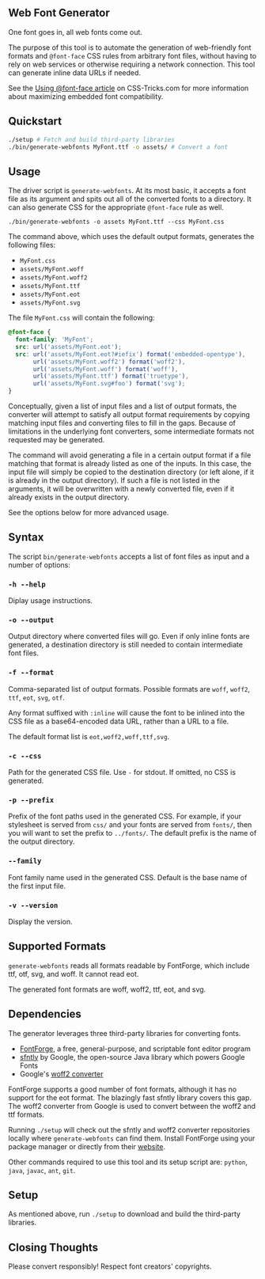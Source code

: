 Web Font Generator
------------------

One font goes in, all web fonts come out.

The purpose of this tool is to automate the generation of web-friendly font
formats and `@font-face` CSS rules from arbitrary font files, without having to
rely on web services or otherwise requiring a network connection. This tool can
generate inline data URLs if needed.

See the
[Using @font-face article](http://css-tricks.com/snippets/css/using-font-face/)
on CSS-Tricks.com for more information about maximizing embedded font
compatibility.

Quickstart
----------

```sh
./setup # Fetch and build third-party libraries
./bin/generate-webfonts MyFont.ttf -o assets/ # Convert a font
```

Usage
-----

The driver script is `generate-webfonts`. At its most basic, it accepts a font
file as its argument and spits out all of the converted fonts to a directory.
It can also generate CSS for the appropriate `@font-face` rule as well.

    ./bin/generate-webfonts -o assets MyFont.ttf --css MyFont.css

The command above, which uses the default output formats, generates the
following files:

* `MyFont.css`
* `assets/MyFont.woff`
* `assets/MyFont.woff2`
* `assets/MyFont.ttf`
* `assets/MyFont.eot`
* `assets/MyFont.svg`

The file `MyFont.css` will contain the following:

```css
@font-face {
  font-family: 'MyFont';
  src: url('assets/MyFont.eot');
  src: url('assets/MyFont.eot?#iefix') format('embedded-opentype'),
       url('assets/MyFont.woff2') format('woff2'),
       url('assets/MyFont.woff') format('woff'),
       url('assets/MyFont.ttf') format('truetype'),
       url('assets/MyFont.svg#foo') format('svg');
}
```

Conceptually, given a list of input files and a list of output formats, the
converter will attempt to satisfy all output format requirements by copying
matching input files and converting files to fill in the gaps. Because of
limitations in the underlying font converters, some intermediate formats not
requested may be generated.

The command will avoid generating a file in a certain output format if a file
matching that format is already listed as one of the inputs. In this case, the
input file will simply be copied to the destination directory (or left alone,
if it is already in the output directory). If such a file is not listed in the
arguments, it will be overwritten with a newly converted file, even if it
already exists in the output directory.

See the options below for more advanced usage.

Syntax
------

The script `bin/generate-webfonts` accepts a list of font files as input and a
number of options:

### `-h --help`

Diplay usage instructions.

### `-o --output`

Output directory where converted files will go. Even if only inline fonts are
generated, a destination directory is still needed to contain intermediate font
files.

### `-f --format`

Comma-separated list of output formats. Possible formats are `woff`, `woff2`,
`ttf`, `eot`, `svg`, `otf`.

Any format suffixed with `:inline` will cause the font to be inlined into the
CSS file as a base64-encoded data URL, rather than a URL to a file.

The default format list is `eot,woff2,woff,ttf,svg`.

### `-c --css`

Path for the generated CSS file. Use `-` for stdout. If omitted, no CSS is
generated.

### `-p --prefix`

Prefix of the font paths used in the generated CSS. For example, if your
stylesheet is served from `css/` and your fonts are served from `fonts/`, then
you will want to set the prefix to `../fonts/`. The default prefix is the name
of the output directory.

### `--family`

Font family name used in the generated CSS. Default is the base name of the
first input file.

### `-v --version`

Display the version.

Supported Formats
-----------------

`generate-webfonts` reads all formats readable by FontForge, which include ttf,
otf, svg, and woff. It cannot read eot.

The generated font formats are woff, woff2, ttf, eot, and svg.

Dependencies
------------

The generator leverages three third-party libraries for converting fonts.

* [FontForge](http://fontforge.github.io/en-US/), a free, general-purpose, and scriptable font editor program
* [sfntly](https://code.google.com/p/sfntly/) by Google, the open-source Java library which powers Google Fonts
* Google's [woff2 converter](https://github.com/google/woff2)

FontForge supports a good number of font formats, although it has no support
for the eot format. The blazingly fast sfntly library covers this gap. The
woff2 converter from Google is used to convert between the woff2 and ttf
formats.

Running `./setup` will check out the sfntly and woff2 converter repositories
locally where `generate-webfonts` can find them. Install FontForge using your
package manager or directly from their
[website](http://fontforge.github.io/en-US/).

Other commands required to use this tool and its setup script are: `python`,
`java`, `javac`, `ant`, `git`.

Setup
-----

As mentioned above, run `./setup` to download and build the third-party
libraries.

Closing Thoughts
----------------

Please convert responsibly! Respect font creators' copyrights.
